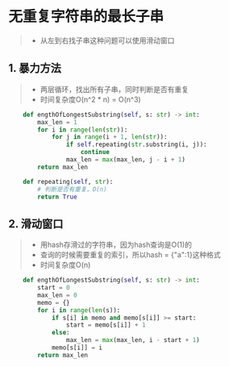 # 无重复字符串的最长子串

> * 从左到右找子串这种问题可以使用滑动窗口

## 1. 暴力方法

> * 两层循环，找出所有子串，同时判断是否有重复
> * 时间复杂度O(n^2 * n) = O(n^3)

```python
    def engthOfLongestSubstring(self, s: str) -> int:
        max_len = 1
        for i in range(len(str)):
            for j in range(i + 1, len(str)):
                if self.repeating(str.substring(i, j)):
                    continue
                max_len = max(max_len, j - i + 1)
        return max_len

    def repeating(self, str):
        # 判断是否有重复，O(n)
        return True
```

## 2. 滑动窗口

> * 用hash存滑过的字符串，因为hash查询是O(1)的
> * 查询的时候需要重复的索引，所以hash = {"a":1}这种格式
> * 时间复杂度O(n)

```python
    def engthOfLongestSubstring(self, s: str) -> int:
        start = 0
        max_len = 0
        memo = {}
        for i in range(len(s)):
            if s[i] in memo and memo[s[i]] >= start:
                start = memo[s[i]] + 1
            else:
                max_len = max(max_len, i - start + 1)
            memo[s[i]] = i
        return max_len
```